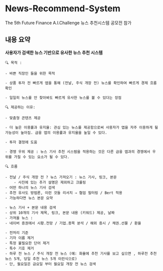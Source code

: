 # News-Recommend-System
The 5th Future Finance A.I.Challenge 뉴스 추천시스템 공모전 참가

## 내용 요약
**사용자가 검색한 뉴스 기반으로 유사한 뉴스 추천 시스템**
    
    🔍 목적 :
    
    - 바쁜 직장인 들을 위한 목적
    
    - 상품 투자 전 빠르게 앱을 통해 (전날, 주식 개장 전) 뉴스를 확인하여 빠르게 경제 흐름 확인
    
    - 일일히 뉴스를 안 찾아봐도 빠르게 유사한 뉴스를 볼 수 있다는 장점 
    
    🔍 제공하는 이유:
    
    - 맞춤형 콘텐츠 제공
    
    - 더 높은 이용률과 유지율: 관심 있는 뉴스를 제공함으로써 사용자가 앱을 자주 이용하게 될 가능성이 높아짐. 금융 앱의 이용률과 유지율을 높일 수 있다.
    
    - 투자 결정에 도움
    
    - 경쟁 우위 제공 : 뉴스 기사 추천 시스템을 적용하는 것은 다른 금융 앱과의 경쟁에서 우위를 가질 수 있는 요소가 될 수 있다.
    
    🔍 흐름
    
    - 전날 / 주식 개장 전 ? 뉴스 가져오기 : 뉴스 기사, 링크, 본문
        - 사진에 있는 추가 설명은 제외하고 크롤링
    - 어떤 하나의 뉴스 기사 검색
    - 추천 유사도 방법론, 이런 것들 리서치 ⇒ 협업 필터링 / Bert 적용
    - 가능하다면 뉴스 본문 요약
    
    - 뉴스 기사 + 본문 내용 검색
    - 상위 10개의 기사 제목, 링크, 본문 내용 (키워드) 제공, 날짜
    - 가져올 뉴스 :
    - 네이버 증권에서 시황.전망 / 기업.종목 분석 / 해외 증시 / 채권.선물 / 환율 

    - 전처리 기준
    - 기자 이름 제거
    - 특정 불필요한 단어 제거
    - 특수 기호 제거
    - 하루 전 뉴스 / 주식 개장 전 뉴스 (예: 화욜에 추천 기사를 보고 싶으면 , 하루전 추천 뉴스 5개, 당일 추천 뉴스 5개 이런식으로)
    - 단, 월요일은 금요일 부터 월요일 개장 전 뉴스 검색
